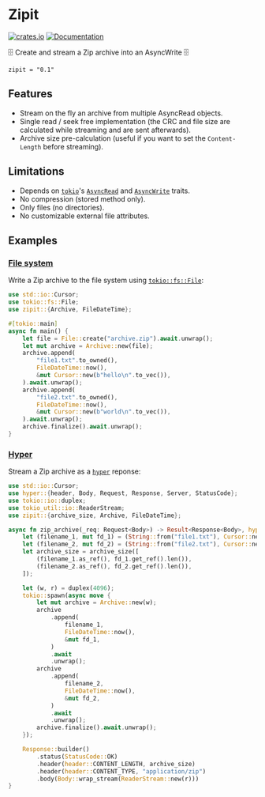 # Zipit

[![crates.io](https://img.shields.io/crates/v/zipit.svg)](https://crates.io/crates/zipit)
[![Documentation](https://docs.rs/zipit/badge.svg)](https://docs.rs/zipit)

🗄️ Create and stream a Zip archive into an AsyncWrite 🗄️

```
zipit = "0.1"
```

## Features

- Stream on the fly an archive from multiple AsyncRead objects.
- Single read / seek free implementation (the CRC and file size are calculated while streaming and are sent afterwards).
- Archive size pre-calculation (useful if you want to set the `Content-Length` before streaming).
  
## Limitations

- Depends on [`tokio`](https://docs.rs/tokio/1.13.0/tokio/io/)'s [`AsyncRead`](https://docs.rs/tokio/1.13.0/tokio/io/trait.AsyncRead.html) and [`AsyncWrite`](https://docs.rs/tokio/1.13.0/tokio/io/trait.AsyncWrite.html) traits.
- No compression (stored method only).
- Only files (no directories).
- No customizable external file attributes.

## Examples

### [File system](examples/fs.rs)

Write a Zip archive to the file system using [`tokio::fs::File`](https://docs.rs/tokio/1.13.0/tokio/fs/struct.File.html):

```rust
use std::io::Cursor;
use tokio::fs::File;
use zipit::{Archive, FileDateTime};

#[tokio::main]
async fn main() {
    let file = File::create("archive.zip").await.unwrap();
    let mut archive = Archive::new(file);
    archive.append(
        "file1.txt".to_owned(),
        FileDateTime::now(),
        &mut Cursor::new(b"hello\n".to_vec()),
    ).await.unwrap();
    archive.append(
        "file2.txt".to_owned(),
        FileDateTime::now(),
        &mut Cursor::new(b"world\n".to_vec()),
    ).await.unwrap();
    archive.finalize().await.unwrap();
}
```

### [Hyper](examples/hyper.rs)

Stream a Zip archive as a [`hyper`](https://docs.rs/hyper/0.14.14/hyper/) reponse:

```rust
use std::io::Cursor;
use hyper::{header, Body, Request, Response, Server, StatusCode};
use tokio::io::duplex;
use tokio_util::io::ReaderStream;
use zipit::{archive_size, Archive, FileDateTime};

async fn zip_archive(_req: Request<Body>) -> Result<Response<Body>, hyper::http::Error> {
    let (filename_1, mut fd_1) = (String::from("file1.txt"), Cursor::new(b"hello\n".to_vec()));
    let (filename_2, mut fd_2) = (String::from("file2.txt"), Cursor::new(b"world\n".to_vec()));
    let archive_size = archive_size([
        (filename_1.as_ref(), fd_1.get_ref().len()),
        (filename_2.as_ref(), fd_2.get_ref().len()),
    ]);

    let (w, r) = duplex(4096);
    tokio::spawn(async move {
        let mut archive = Archive::new(w);
        archive
            .append(
                filename_1,
                FileDateTime::now(),
                &mut fd_1,
            )
            .await
            .unwrap();
        archive
            .append(
                filename_2,
                FileDateTime::now(),
                &mut fd_2,
            )
            .await
            .unwrap();
        archive.finalize().await.unwrap();
    });

    Response::builder()
        .status(StatusCode::OK)
        .header(header::CONTENT_LENGTH, archive_size)
        .header(header::CONTENT_TYPE, "application/zip")
        .body(Body::wrap_stream(ReaderStream::new(r)))
}
```